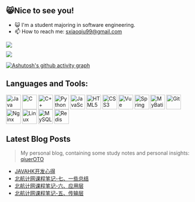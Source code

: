 ## 😸Nice to see you!

- 😺 I'm a student majoring in software engineering.
- 📫 How to reach me: [sxiaoqiu99@gmail.com](sxiaoqiu99@gmail.com)
  


<div style="margin-bottom: 10">
<img src="https://github-readme-streak-stats.herokuapp.com/?user=NekoGoow" align="center" />
</div>
<div style="margin-bottom: 10">
<img src="https://github-readme-stats.vercel.app/api?username=NekoGoow&hide_title=true&hide_border=true&show_icons=trueline_height=21"  align="center"/>
</div>

<!--
![](https://github-readme-stats.vercel.app/api/top-langs/?username=NekoGoow&langs_count=10&layout=compact&hide_border=true&t=1611019612033&hide=HTML,css,stylus,batchfile,EJS,PHP,Nix)
-->

[![Ashutosh's github activity graph](https://github-readme-activity-graph.vercel.app/graph?username=NekoGoow&theme=minimal)](https://github.com/ashutosh00710/github-readme-activity-graph)



## Languages and Tools: 
<div>
<img align="center" src="https://www.vectorlogo.zone/logos/java/java-icon.svg" height="40" width="40" title="Java" />
<img align="center" src="https://raw.githubusercontent.com/abranhe/programming-languages-logos/master/src/c/c.svg" height="40" width="40" title="C" />
<img align="center" src="https://raw.githubusercontent.com/abranhe/programming-languages-logos/master/src/cpp/cpp.svg" height="40" width="40" title="C++" />
<img align="center" src="https://www.vectorlogo.zone/logos/python/python-icon.svg" height="40" width="40" title="Python" />
<img align="center" src="https://raw.githubusercontent.com/abranhe/programming-languages-logos/master/src/javascript/javascript.svg" height="40" width="40" title="JavaScript" />
<img align="center" src="https://www.vectorlogo.zone/logos/w3_html5/w3_html5-icon.svg" height="40" width="40" title="HTML5" />
<img align="center" src="https://www.vectorlogo.zone/logos/w3_css/w3_css-icon.svg" height="40" width="40" title="CSS3" />

  <img align="center" src="https://www.vectorlogo.zone/logos/vuejs/vuejs-icon.svg" height="40" width="40" title="Vue" />
<img align="center" src="https://www.vectorlogo.zone/logos/springio/springio-icon.svg" height="40" width="40" title="SpringMVC, SpringBoot" />
<img align="center" src="https://raw.githubusercontent.com/mybatis/logo/978369e60c3e4f2e4319d57388beb71e7d0955e0/logo-bird-ninja.svg" height="40" width="40" title="MyBatis" />
<!--
<img align="center" src="https://www.vectorlogo.zone/logos/apache_kafka/apache_kafka-icon.svg" height="40" width="40" title="Kafka" />
-->

<img align="center" src="https://www.vectorlogo.zone/logos/git-scm/git-scm-icon.svg" height="40" width="40" title="Git" />
<img align="center" src="https://www.vectorlogo.zone/logos/nginx/nginx-icon.svg" height="40" width="40" title="Nginx" />
<img align="center" src="https://www.vectorlogo.zone/logos/linux/linux-icon.svg" height="40" width="40" title="Linux" />
<img align="center" src="https://www.vectorlogo.zone/logos/mysql/mysql-icon.svg" height="40" width="40" title="MySQL" />
<img align="center" src="https://www.vectorlogo.zone/logos/redis/redis-icon.svg" height="40" width="40" title="Redis" />

</div>

<!--
![Java](https://img.shields.io/badge/-Java-007396?style=flat-square&logo=coffeescript&logoColor=ffffff)
![C](https://img.shields.io/badge/-C-A8B9CC?style=flat-square&logo=c&logoColor=ffffff)
![C++](https://img.shields.io/badge/-C++-00599C?style=flat-square&logo=c%2B%2B&logoColor=ffffff)
![Python](https://img.shields.io/badge/-Python-3776AB?style=flat-square&logo=python&logoColor=ffffff)
![Vue.js](https://img.shields.io/badge/-Vue.js-4FC08D?style=flat-square&logo=Vue.js&logoColor=ffffff)
![JavaScript](https://img.shields.io/badge/JavaScript-F7DF1E?style=flat-square&logo=JavaScript&logoColor=ffffff)
![Docker](https://img.shields.io/badge/Docker-2496ED?style=flat-square&logo=docker&logoColor=ffffff)
![Git](https://img.shields.io/badge/-Git-f05032?style=flat-square&logo=git&logoColor=white)
-->


## Latest Blog Posts
> My personal blog, containing some study notes and personal insights: [qiuerOTO](https://www.cnblogs.com/qiuerOTO)
<!-- BLOG-POST-LIST:START -->
- [JAVAHK开发心得](https://www.cnblogs.com/qiuerOTO/p/18934565)
- [北航计网课程笔记-七、一些总结](https://www.cnblogs.com/qiuerOTO/p/18697597)
- [北航计网课程笔记-六、应用层](https://www.cnblogs.com/qiuerOTO/p/18697596)
- [北航计网课程笔记-五、传输层](https://www.cnblogs.com/qiuerOTO/p/18697594)
<!-- BLOG-POST-LIST:END -->

